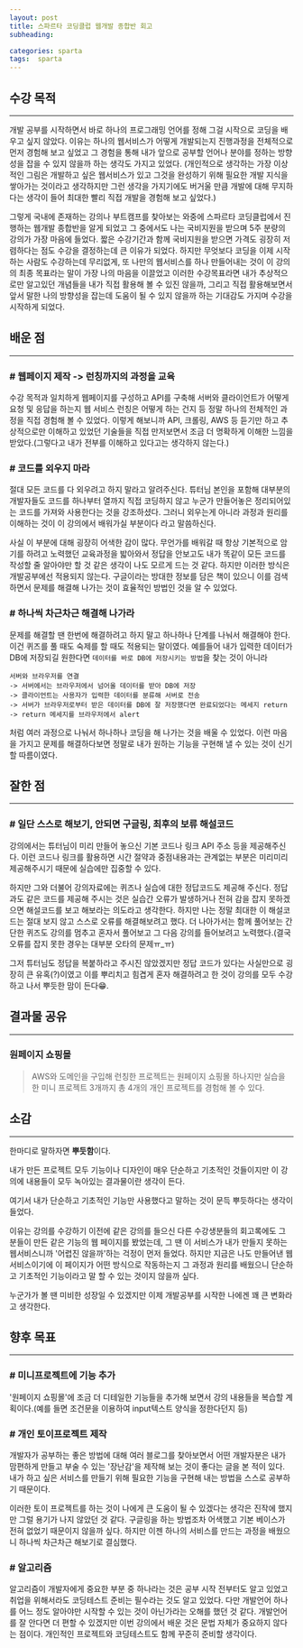 ```yaml
---
layout: post
title: 스파르타 코딩클럽 웹개발 종합반 회고
subheading:

categories: sparta
tags:  sparta
---
```


## 수강 목적
***
 개발 공부를 시작하면서 바로 하나의 프로그래밍 언어를 정해 그걸 시작으로 코딩을 배우고 싶지 않았다. 이유는 하나의 웹서비스가 어떻게 개발되는지 진행과정을 전체적으로 먼저 경험해 보고 싶었고 그 경험을 통해 내가 앞으로 공부할 언어나 분야를 정하는 방향성을 잡을 수 있지 않을까 하는 생각도 가지고 있었다. (개인적으로 생각하는 가장 이상적인 그림은 개발하고 싶은 웹서비스가 있고 그것을 완성하기 위해 필요한 개발 지식을 쌓아가는 것이라고 생각하지만 그런 생각을 가지기에도 버거울 만큼 개발에 대해 무지하다는 생각이 들어 최대한 빨리 직접 개발을 경험해 보고 싶었다.) 
 
 그렇게 국내에 존재하는 강의나 부트캠프를 찾아보는 와중에 스파르타 코딩클럽에서 진행하는 웹개발 종합반을 알게 되었고 그 중에서도 나는 국비지원을 받으며 5주 분량의 강의가 가장 마음에 들었다. 짧은 수강기간과 함께 국비지원을 받으면 가격도 굉장히 저렴하다는 점도 수강을 결정하는데 큰 이유가 되었다. 하지만 무엇보다 코딩을 이제 시작하는 사람도 수강하는데 무리없게, 또 나만의 웹서비스를 하나 만들어내는 것이 이 강의의 최종 목표라는 말이 가장 나의 마음을 이끌었고 이러한 수강목표라면 내가 추상적으로만 알고있던 개념들을 내가 직접 활용해 볼 수 있진 않을까, 그리고 직접 활용해보면서 앞서 말한 나의 방향성을 잡는데 도움이 될 수 있지 않을까 하는 기대감도 가지며 수강을 시작하게 되었다.

## 배운 점  
***
### # 웹페이지 제작 -> 런칭까지의 과정을 교육
수강 목적과 일치하게 웹페이지를 구성하고 API를 구축해 서버와 클라이언트가 어떻게 요청 및 응답을 하는지 웹 서비스 런칭은 어떻게 하는 건지 등 정말 하나의 전체적인 과정을 직접 경험해 볼 수 있었다. 이렇게 해보니까 API, 크롤링, AWS 등 듣기만 하고 추상적으로만 이해하고 있었던 기술들을 직접 만저보면서 조금 더 명확하게 이해한 느낌을 받았다.(그렇다고 내가 전부를 이해하고 있다고는 생각하지 않는다.)

### # 코드를 외우지 마라
절대 모든 코드를 다 외우려고 하지 말라고 알려주신다. 튜터님 본인을 포함해 대부분의 개발자들도 코드를 하나부터 열까지 직접 코딩하지 않고 누군가 만들어놓은 정리되어있는 코드를 가져와 사용한다는 것을 강조하셨다. 그러니 외우는게 아니라 과정과 원리를 이해하는 것이 이 강의에서 배워가실 부분이다 라고 말씀하신다. 

사실 이 부분에 대해 굉장히 어색한 감이 많다. 무언가를 배워갈 때 항상 기본적으로 암기를 하려고 노력했던 교육과정을 밟아와서 정답을 안보고도 내가 똑같이 모든 코드를 작성할 줄 알아야만 할 것 같은 생각이 나도 모르게 드는 것 같다. 하지만 이러한 방식은 개발공부에선 적용되지 않는다. 구글이라는 방대한 정보를 담은 책이 있으니 이를 검색하면서 문제를 해결해 나가는 것이 효율적인 방법인 것을 알 수 있었다.

### # 하나씩 차근차근 해결해 나가라
문제를 해결할 땐 한번에 해결하려고 하지 말고 하나하나 단계를 나눠서 해결해야 한다. 이건 퀴즈를 풀 때도 숙제를 할 때도 적용되는 말이였다. 예를들어 내가 입력한 데이터가 DB에 저장되길 원한다면 `데이터를 바로 DB에 저장시키는 방법`을 찾는 것이 아니라 
``` 
서버와 브라우저를 연결
-> 서버에서는 브라우저에서 넘어올 데이터를 받아 DB에 저장 
-> 클라이언트는 사용자가 입력한 데이터를 분류해 서버로 전송 
-> 서버가 브라우저로부터 받은 데이터를 DB에 잘 저장했다면 완료되었다는 메세지 return 
-> return 메세지를 브라우저에서 alert
```
처럼 여러 과정으로 나눠서 하나하나 코딩을 해 나가는 것을 배울 수 있었다. 이런 마음을 가지고 문제를 해결하다보면 정말로 내가 원하는 기능을 구현해 낼 수 있는 것이 신기할 따름이였다.

## 잘한 점
***
### # 일단 스스로 해보기, 안되면 구글링, 최후의 보류 해설코드
강의에서는 튜터님이 미리 만들어 놓으신 기본 코드나 링크 API 주소 등을 제공해주신다. 이런 코드나 링크를 활용하면 시간 절약과 중점내용과는 관계없는 부분은 미리미리 제공해주시기 때문에 실습에만 집중할 수 있다. 

하지만 그와 더불어 강의자료에는 퀴즈나 실습에 대한 정답코드도 제공해 주신다. 정답과도 같은 코드를 제공해 주시는 것은 실습간 오류가 발생하거나 전혀 감을 잡지 못하겠으면 해설코드를 보고 해보라는 의도라고 생각한다. 하지만 나는 정말 최대한 이 해설코드는 절대 보지 않고 스스로 오류를 해결해보려고 했다. 더 나아가서는 함께 풀어보는 간단한 퀴즈도 강의를 멈추고 혼자서 풀어보고 그 다음 강의를 들어보려고 노력했다.(결국 오류를 잡지 못한 경우는 대부분 오타의 문제ㅠ_ㅠ)

그저 튜터님도 정답을 복붙하라고 주시진 않았겠지만 정답 코드가 있다는 사실만으로 굉장히 큰 유혹(?)이였고 이를 뿌리치고 힘겹게 혼자 해결하려고 한 것이 강의를 모두 수강하고 나서 뿌듯한 맘이 든다😁.

## 결과물 공유
***
### 원페이지 쇼핑몰
> AWS와 도메인을 구입해 런칭한 프로젝트는 원페이지 쇼핑몰 하나지만 실습을 한 미니 프로젝트 3개까지 총 4개의 개인 프로젝트를 경험해 볼 수 있다.

## 소감
***
한마디로 말하자면 **뿌듯함**이다.

내가 만든 프로젝트 모두 기능이나 디자인이 매우 단순하고 기초적인 것들이지만 이 강의에 내용들이 모두 녹아있는 결과물이란 생각이 든다. 

여기서 내가 단순하고 기초적인 기능만 사용했다고 말하는 것이 문득 뿌듯하다는 생각이 들었다.

이유는 강의를 수강하기 이전에 같은 강의를 들으신 다른 수강생분들의 회고록에도 그 분들이 만든 같은 기능의 웹 페이지를 봤었는데, 그 땐 이 서비스가 내가 만들지 못하는 웹서비스니까 '어렵진 않을까'하는 걱정이 먼저 들었다. 하지만 지금은 나도 만들어낸 웹서비스이기에 이 페이지가 어떤 방식으로 작동하는지 그 과정과 원리를 배웠으니 단순하고 기초적인 기능이라고 말 할 수 있는 것이지 않을까 싶다.

누군가가 볼 땐 미비한 성장일 수 있겠지만 이제 개발공부를 시작한 나에겐 꽤 큰 변화라고 생각한다.

## 향후 목표
***
### # 미니프로젝트에 기능 추가
'원페이지 쇼핑몰'에 조금 더 디테일한 기능들을 추가해 보면서 강의 내용들을 복습할 계획이다.(예를 들면 조건문을 이용하여 input텍스트 양식을 정한다던지 등)
### # 개인 토이프로젝트 제작
개발자가 공부하는 좋은 방법에 대해 여러 블로그를 찾아보면서 어떤 개발자분은 내가 맘편하게 만들고 부술 수 있는 '장난감'을 제작해 보는 것이 좋다는 글을 본 적이 있다. 내가 하고 싶은 서비스를 만들기 위해 필요한 기능을 구현해 내는 방법을 스스로 공부하기 때문이다. 

이러한 토이 프로젝트를 하는 것이 나에게 큰 도움이 될 수 있겠다는 생각은 진작에 했지만 그럴 용기가 나지 않았던 것 같다. 구글링을 하는 방법조차 어색했고 기본 베이스가 전혀 없었기 때문이지 않을까 싶다. 하지만 이젠 하나의 서비스를 만드는 과정을 배웠으니 하나씩 차근차근 해보기로 결심했다.
### # 알고리즘
알고리즘이 개발자에게 중요한 부분 중 하나라는 것은 공부 시작 전부터도 알고 있었고 취업을 위해서라도 코딩테스트 준비는 필수라는 것도 알고 있었다. 다만 개발언어 하나를 어느 정도 알아야만 시작할 수 있는 것이 아닌가라는 오해를 했던 것 같다. 개발언어를 잘 안다면 더 편할 수 있겠지만 이번 강의에서 배운 것은 문법 자체가 중요하지 않다는 점이다. 개인적인 프로젝트와 코딩테스트도 함께 꾸준히 준비할 생각이다.

